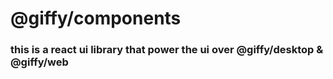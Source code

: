 # @giffy/components

### this is a react ui library that power the ui over @giffy/desktop & @giffy/web
